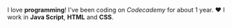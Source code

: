 I love **programming**!
I've been coding on *Codecademy* for about 1 year. :heart:
I work in **Java Script**, **HTML** and **CSS**.

